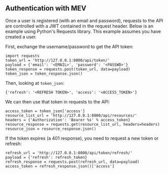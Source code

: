 ## Authentication with MEV

Once a user is registered (with an email and password), requests to the API are controlled with a JWT contained in the request header.  Below is an example using Python's Requests library.  This example assumes you have created a user. 

First, exchange the username/password to get the API token:
```
import requests
token_url = 'http://127.0.0.1:8000/api/token/'
payload = {'email': '<EMAIL>', 'password': '<PASSWD>'}
token_response = requests.post(token_url, data=payload)
token_json = token_response.json()
```

Then, looking at `token_json`:
```
{'refresh': '<REFRESH TOKEN>', 'access': '<ACCESS_TOKEN>'}
```
We can then use that token in requests to the API:
```
access_token = token_json['access']
resource_list_url = 'http://127.0.0.1:8000/api/resources/'
headers = {'Authorization': 'Bearer %s' % access_token}
resource_response = requests.get(resource_list_url, headers=headers)
resource_json = resource_response.json()
```

If the token expires (a 401 response), you need to request a new token or refresh:
```
refresh_url = 'http://127.0.0.1:8000/api/token/refresh/'
payload = {'refresh': refresh_token}
refresh_response = requests.post(refresh_url, data=payload)
access_token = refresh_response.json()['access']
```
